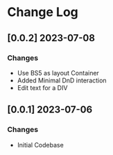 # Change Log
  
## [0.0.2] 2023-07-08
### Changes

- Use BS5 as layout Container
- Added Minimal DnD interaction 
- Edit text for a DIV

## [0.0.1] 2023-07-06
### Changes

- Initial Codebase
